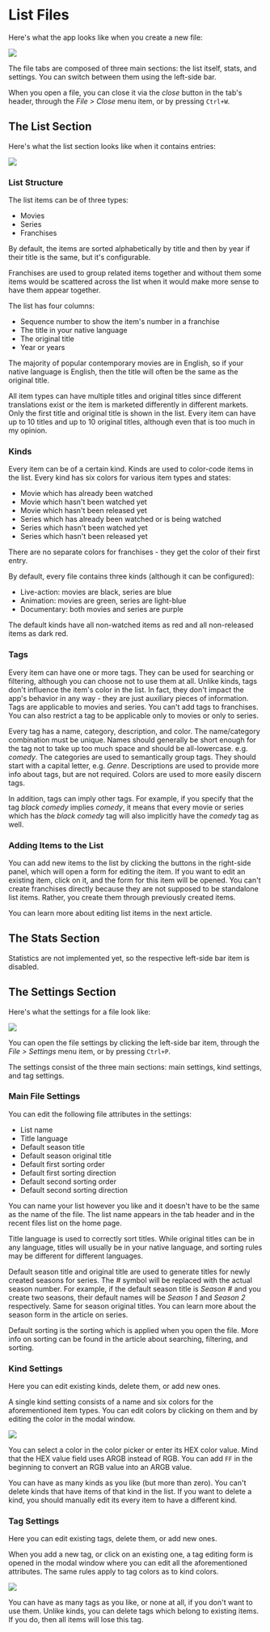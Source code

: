 # List Files

Here's what the app looks like when you create a new file:

![](../.gitbook/assets/v0.2-screen-new-file.png)

The file tabs are composed of three main sections: the list itself, stats, and settings. You can switch between them using the left-side bar.

When you open a file, you can close it via the _close_ button in the tab's header, through the _File &gt; Close_ menu item, or by pressing `Ctrl+W`.

## The List Section

Here's what the list section looks like when it contains entries:

![](../.gitbook/assets/v0.2-screen-list.png)

### List Structure

The list items can be of three types:

* Movies
* Series
* Franchises

By default, the items are sorted alphabetically by title and then by year if their title is the same, but it's configurable.

Franchises are used to group related items together and without them some items would be scattered across the list when it would make more sense to have them appear together.

The list has four columns:

* Sequence number to show the item's number in a franchise
* The title in your native language
* The original title
* Year or years

The majority of popular contemporary movies are in English, so if your native language is English, then the title will often be the same as the original title.

All item types can have multiple titles and original titles since different translations exist or the item is marketed differently in different markets. Only the first title and original title is shown in the list. Every item can have up to 10 titles and up to 10 original titles, although even that is too much in my opinion.

### Kinds

Every item can be of a certain kind. Kinds are used to color-code items in the list. Every kind has six colors for various item types and states:

* Movie which has already been watched
* Movie which hasn't been watched yet
* Movie which hasn't been released yet
* Series which has already been watched or is being watched
* Series which hasn't been watched yet
* Series which hasn't been released yet

There are no separate colors for franchises - they get the color of their first entry.

By default, every file contains three kinds \(although it can be configured\):

* Live-action: movies are black, series are blue
* Animation: movies are green, series are light-blue
* Documentary: both movies and series are purple

The default kinds have all non-watched items as red and all non-released items as dark red.

### Tags

Every item can have one or more tags. They can be used for searching or filtering, although you can choose not to use them at all. Unlike kinds, tags don't influence the item's color in the list. In fact, they don't impact the app's behavior in any way - they are just auxiliary pieces of information. Tags are applicable to movies and series. You can't add tags to franchises. You can also restrict a tag to be applicable only to movies or only to series.

Every tag has a name, category, description, and color. The name/category combination must be unique. Names should generally be short enough for the tag not to take up too much space and should be all-lowercase. e.g. _comedy_. The categories are used to semantically group tags. They should start with a capital letter, e.g. _Genre_. Descriptions are used to provide more info about tags, but are not required. Colors are used to more easily discern tags.

In addition, tags can imply other tags. For example, if you specify that the tag _black comedy_ implies _comedy_, it means that every movie or series which has the _black comedy_ tag will also implicitly have the _comedy_ tag as well.

### Adding Items to the List

You can add new items to the list by clicking the buttons in the right-side panel, which will open a form for editing the item. If you want to edit an existing item, click on it, and the form for this item will be opened. You can't create franchises directly because they are not supposed to be standalone list items. Rather, you create them through previously created items.

You can learn more about editing list items in the next article.

## The Stats Section

Statistics are not implemented yet, so the respective left-side bar item is disabled.

## The Settings Section

Here's what the settings for a file look like:

![](../.gitbook/assets/v0.2-screen-settings.png)

You can open the file settings by clicking the left-side bar item, through the _File &gt; Settings_ menu item, or by pressing `Ctrl+P`.

The settings consist of the three main sections: main settings, kind settings, and tag settings.

### Main File Settings

You can edit the following file attributes in the settings:

* List name
* Title language
* Default season title
* Default season original title
* Default first sorting order
* Default first sorting direction
* Default second sorting order
* Default second sorting direction

You can name your list however you like and it doesn't have to be the same as the name of the file. The list name appears in the tab header and in the recent files list on the home page.

Title language is used to correctly sort titles. While original titles can be in any language, titles will usually be in your native language, and sorting rules may be different for different languages.

Default season title and original title are used to generate titles for newly created seasons for series. The _\#_ symbol will be replaced with the actual season number. For example, if the default season title is _Season \#_ and you create two seasons, their default names will be _Season 1_ and _Season 2_ respectively. Same for season original titles. You can learn more about the season form in the article on series.

Default sorting is the sorting which is applied when you open the file. More info on sorting can be found in the article about searching, filtering, and sorting.

### Kind Settings

Here you can edit existing kinds, delete them, or add new ones.

A single kind setting consists of a name and six colors for the aforementioned item types. You can edit colors by clicking on them and by editing the color in the modal window.

![](../.gitbook/assets/v0.2-screen-settings-color.png)

You can select a color in the color picker or enter its HEX color value. Mind that the HEX value field uses ARGB instead of RGB. You can add `FF` in the beginning to convert an RGB value into an ARGB value.

You can have as many kinds as you like \(but more than zero\). You can't delete kinds that have items of that kind in the list. If you want to delete a kind, you should manually edit its every item to have a different kind.

### Tag Settings

Here you can edit existing tags, delete them, or add new ones.

When you add a new tag, or click on an existing one, a tag editing form is opened in the modal window where you can edit all the aforementioned attributes. The same rules apply to tag colors as to kind colors.

![](../.gitbook/assets/v0.2-screen-settings-tag.png)

You can have as many tags as you like, or none at all, if you don't want to use them. Unlike kinds, you can delete tags which belong to existing items. If you do, then all items will lose this tag.

